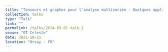 ```yaml
---
title: "Tenseurs et graphes pour l'analyse multivariée - Quelques applications"
collection: talks
type: "Talk"
link: ""
permalink: /talks/2024-09-01-talk-2
venue: "GT Celeste"
date: 2021-10-21
location: "Orsay - FR"
---
```


